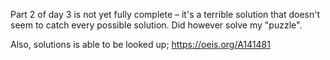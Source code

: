 Part 2 of day 3 is not yet fully complete – it's a terrible solution that doesn't seem to catch every possible solution. Did however solve my "puzzle".

Also, solutions is able to be looked up; https://oeis.org/A141481
